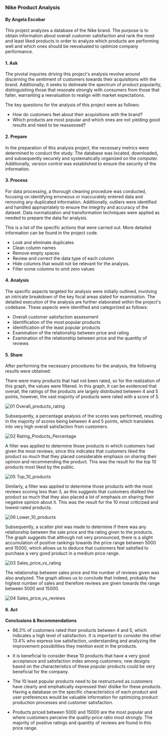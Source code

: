 ### **Nike Product Analysis**
####  By Angela Escobar

This project analyzes a database of the Nike brand. The purpose is to obtain information about overall customer satisfaction and rank the most and least liked products in order to analyze which products are performing well and which ones should be reevaluated to optimize company performance.

#### **1. Ask**

The pivotal inquiries driving this project's analysis revolve around discerning the sentiment of customers towards their acquisitions with the brand. Additionally, it seeks to delineate the spectrum of product popularity, distinguishing those that resonate strongly with consumers from those that falter, warranting a reevaluation to realign with market expectations.


The key questions for the analysis of this project were as follows:

* How do customers feel about their acquisitions with the brand?
* Which products are most popular and which ones are not yielding good results and need to be reassessed?

#### **2. Prepare**

In the preparation of this analysis project, the necessary metrics were determined to conduct the study. The database was located, downloaded, and subsequently securely and systematically organized on the computer. Additionally, version control was established to ensure the security of the information.

#### **3. Process**

For data processing, a thorough cleaning procedure was conducted, focusing on identifying erroneous or inaccurately entered data and removing any duplicated information. Additionally, outliers were identified and handled appropriately to ensure the integrity and accuracy of the dataset. Data normalization and transformation techniques were applied as needed to prepare the data for analysis. 

This is a list of the specific actions that were carried out. More detailed information can be found in the project code.

* Look and eliminate duplicates
* Clean column names
* Remove empty spaces
* Review and correct the data type of each column
* Hide columns that would not be relevant for the analysis.
* Filter some columns to omit zero values

#### **4. Analysis**

The specific aspects targeted for analysis were initially outlined, involving an intricate breakdown of the key focal areas slated for examination. The detailed execution of the analysis are further elaborated within the project's codebase. These aspects were identified and categorized as follows:

* Overall customer satisfaction assessment
* Identification of the most popular products
* Identification of the least popular products
* Examination of the relationship between price and rating
* Examination of the relationship between price and the quantity of reviews

#### **5. Share**

After performing the necessary procedures for the analysis, the following results were obtained:


There were many products that had not been rated, so for the realization of this graph, the values were filtered. In this graph, it can be evidenced that overall, the ratings of the products are largely distributed between 4 and 5 points, however, the vast majority of products were rated with a score of 5.

![01 Overall_products_rating](https://github.com/Angela1611/Nike_analysis/assets/158333155/afa2b28f-8bd6-4fd5-af79-eac7f00bedcb)


Subsequently, a percentage analysis of the scores was performed, resulting in the majority of scores being between 4 and 5 points, which translates into very high overall satisfaction from customers.

![02 Rating_Products_Percentage](https://github.com/Angela1611/Nike_analysis/assets/158333155/d21244aa-5e5f-4d37-afb4-e18b5cbc2e29)


A filter was applied to determine those products in which customers had given the most reviews; since this indicates that customers liked the product so much that they placed considerable emphasis on sharing their opinion and recommending the product. This was the result for the top 10 products most liked by the public.

![05 Top_10_products](https://github.com/Angela1611/Nike_analysis/assets/158333155/66e4cd10-9569-40a0-a942-26be976b8fbf)


Similarly, a filter was applied to determine those products with the most reviews scoring less than 3, as this suggests that customers disliked the product so much that they also placed a lot of emphasis on sharing their negative opinion about it. This was the result for the 10 most criticized and lowest-rated products.

![06 Lower_10_products](https://github.com/Angela1611/Nike_analysis/assets/158333155/511be604-9f19-4c76-bfcf-bfe465470d30)


Subsequently, a scatter plot was made to determine if there was any relationship between the sale price and the rating given to the products. The graph suggests that although not very pronounced, there is a slight accumulation of positive rankings towards the price range between 5000 and 15000, which allows us to deduce that customers feel satisfied to purchase a very good product in a medium price range.

![03 Sales_price_vs_rating](https://github.com/Angela1611/Nike_analysis/assets/158333155/e2a2dfa9-856a-4ced-bb6e-6f7189bc4a4b)


The relationship between sales price and the number of reviews given was also analyzed. The graph allows us to conclude that indeed, probably the highest number of sales and therefore reviews are given towards the range between 5000 and 15000.

![04 Sales_price_vs_reviews](https://github.com/Angela1611/Nike_analysis/assets/158333155/8981b229-db54-4b35-84ca-7efb66778bf3)



#### **6. Act**

**Conclusions & Recommendations**

* 86.3% of customers rated their products between 4 and 5, which indicates a high level of satisfaction. It is important to consider the other 13.4% who express low satisfaction, understanding and analyzing the improvement possibilities they mention exist in the products.

* It is beneficial to consider these 10 products that have a very good acceptance and satisfaction index among customers; new designs based on the characteristics of these popular products could be very beneficial for the company.

* The 10 least popular products need to be restructured as customers have clearly and emphatically expressed their dislike for these products. Having a database on the specific characteristics of each product and user preferences would be valuable information for optimizing product production processes and customer satisfaction.

* Products priced between 5000 and 15000 are the most popular and where customers perceive the quality-price ratio most strongly. The majority of positive ratings and quantity of reviews are found in this price range.
